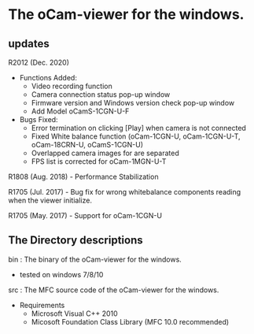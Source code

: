 # The oCam-viewer for the windows.
## updates
R2012 (Dec. 2020)</br>
- Functions Added:
    - Video recording function</br>
    - Camera connection status pop-up window</br>
    - Firmware version and Windows version check pop-up window</br>
    - Add Model oCamS-1CGN-U-F</br>
- Bugs Fixed:
    - Error termination on clicking [Play] when camera is not connected</br>
    - Fixed White balance function (oCam-1CGN-U, oCam-1CGN-U-T, oCam-18CRN-U, oCamS-1CGN-U)</br>
    - Overlapped camera images for  are separated</br>
    - FPS list is corrected for oCam-1MGN-U-T</br>

R1808 (Aug. 2018)
    - Performance Stabilization

R1705 (Jul. 2017)
    - Bug fix for wrong whitebalance components reading when the viewer initialize.

R1705 (May. 2017)
    - Support for oCam-1CGN-U
  
   
## The Directory descriptions
bin : The binary of the oCam-viewer for the windows.
- tested on windows 7/8/10
    
src : The MFC source code of the oCam-viewer for the windows.
- Requirements
    - Microsoft Visual C++ 2010
    - Micosoft Foundation Class Library (MFC 10.0 recommended)
